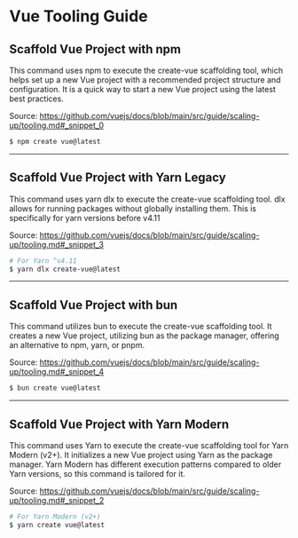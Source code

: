# Vue Tooling Guide

## Scaffold Vue Project with npm

This command uses npm to execute the create-vue scaffolding tool, which helps set up a new Vue project with a recommended project structure and configuration. It is a quick way to start a new Vue project using the latest best practices.

Source: https://github.com/vuejs/docs/blob/main/src/guide/scaling-up/tooling.md#_snippet_0

```sh
$ npm create vue@latest
```

---

## Scaffold Vue Project with Yarn Legacy

This command uses yarn dlx to execute the create-vue scaffolding tool. dlx allows for running packages without globally installing them. This is specifically for yarn versions before v4.11

Source: https://github.com/vuejs/docs/blob/main/src/guide/scaling-up/tooling.md#_snippet_3

```sh
# For Yarn ^v4.11
$ yarn dlx create-vue@latest
```

---

## Scaffold Vue Project with bun

This command utilizes bun to execute the create-vue scaffolding tool. It creates a new Vue project, utilizing bun as the package manager, offering an alternative to npm, yarn, or pnpm.

Source: https://github.com/vuejs/docs/blob/main/src/guide/scaling-up/tooling.md#_snippet_4

```sh
$ bun create vue@latest
```

---

## Scaffold Vue Project with Yarn Modern

This command uses Yarn to execute the create-vue scaffolding tool for Yarn Modern (v2+). It initializes a new Vue project using Yarn as the package manager. Yarn Modern has different execution patterns compared to older Yarn versions, so this command is tailored for it.

Source: https://github.com/vuejs/docs/blob/main/src/guide/scaling-up/tooling.md#_snippet_2

```sh
# For Yarn Modern (v2+)
$ yarn create vue@latest
```
